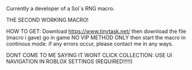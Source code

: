 Currently a developer of a Sol`s RNG macro. 

THE SECOND WORKING MACRO!

HOW TO GET: Download https://www.tinytask.net/ then download the file (macro i gave) go in game NO VIP METHOD ONLY then start the macro in continous mode. if any errors occur, please contact me in any ways. 

DONT COME TO ME SAYING IT WONT CLICK COLLECTION: USE UI NAVIGATION IN ROBLOX SETTINGS (REQUIRED!!!!!)
